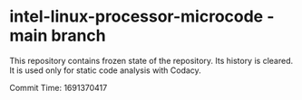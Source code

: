 # intel-linux-processor-microcode - main branch

This repository contains frozen state of the repository.
Its history is cleared. It is used only for static code
analysis with Codacy.

Commit Time: 1691370417